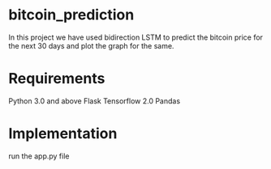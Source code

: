 # bitcoin_prediction
In this project we have used bidirection LSTM to predict the bitcoin price for the next 30 days and plot the graph for the same.
<h1>Requirements</h1>
Python 3.0 and above
Flask
Tensorflow 2.0
Pandas

<h1>Implementation</h1>
run the app.py file
